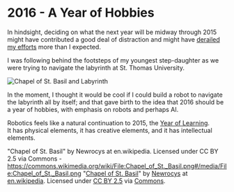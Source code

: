 # 2016 - A Year of Hobbies

In hindsight, deciding on what the next year will be midway through 2015
might have contributed a good deal of distraction and 
might have [derailed my efforts](#2015-review) more than I expected.

I was following behind the footsteps of my youngest step-daughter as 
we were trying to navigate the labyrinth at St. Thomas University.

![Chapel of St. Basil and Labyrinth]

In the moment, I thought it would be cool if I could build a robot
to navigate the labyrinth all by itself; and that gave birth to 
the idea that 2016 should be a year of hobbies, with emphasis on robots 
and perhaps AI. 


Robotics feels like a natural continuation to 2015, the [Year of Learning](#2015-review).  
It has physical elements, it has creative elements, and it has intellectual elements. 







[2015-review]: link_to_2015_review
[Chapel of St. Basil and Labyrinth]: assets/stthomas_labyrinth.

"Chapel of St. Basil" by Newrocys at en.wikipedia. Licensed under CC BY 2.5 via Commons - https://commons.wikimedia.org/wiki/File:Chapel_of_St._Basil.png#/media/File:Chapel_of_St._Basil.png
"<a href="https://commons.wikimedia.org/wiki/File:Chapel_of_St._Basil.png#/media/File:Chapel_of_St._Basil.png">Chapel of St. Basil</a>" by <a href="//en.wikipedia.org/wiki/User:Newrocys" class="extiw" title="en:User:Newrocys">Newrocys</a> at <a class="external text" href="http://en.wikipedia.org">en.wikipedia</a>. Licensed under <a href="http://creativecommons.org/licenses/by/2.5" title="Creative Commons Attribution 2.5">CC BY 2.5</a> via <a href="https://commons.wikimedia.org/wiki/">Commons</a>.
